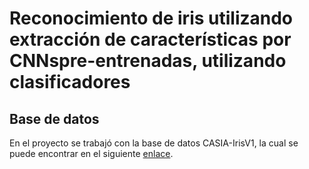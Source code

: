# Reconocimiento de iris utilizando extracción de características por CNNspre-entrenadas, utilizando clasificadores

## Base de datos
En el proyecto se trabajó con la base de datos CASIA-IrisV1, la cual se puede encontrar en el siguiente [enlace](https://drive.google.com/drive/folders/1IuIQVFIUtXjGDoxL5gSoMa0qr7rNLYna?usp=sharing).